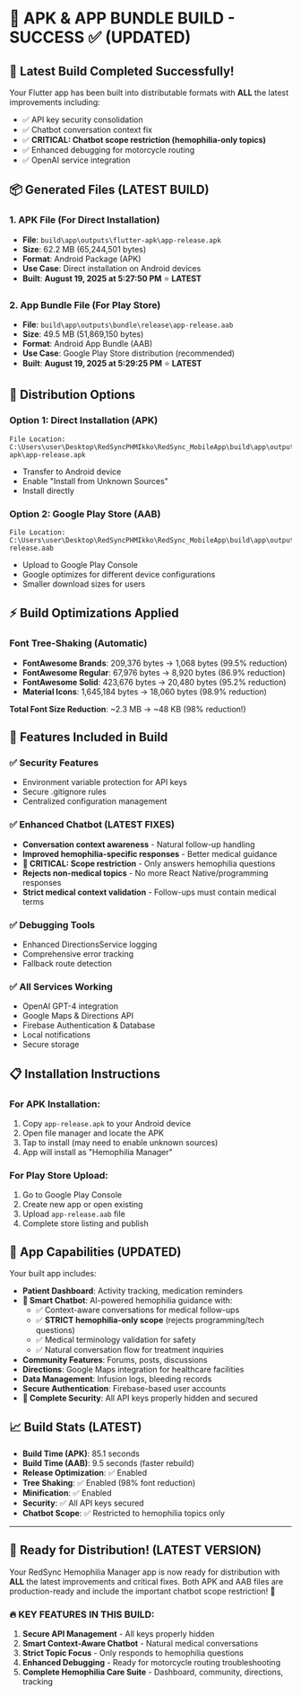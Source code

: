 # 📱 APK & APP BUNDLE BUILD - SUCCESS ✅ (UPDATED)

## 🎉 **Latest Build Completed Successfully!**

Your Flutter app has been built into distributable formats with **ALL** the latest improvements including:
- ✅ API key security consolidation
- ✅ Chatbot conversation context fix
- ✅ **CRITICAL: Chatbot scope restriction (hemophilia-only topics)**
- ✅ Enhanced debugging for motorcycle routing
- ✅ OpenAI service integration

## 📦 **Generated Files (LATEST BUILD)**

### **1. APK File (For Direct Installation)**
- **File**: `build\app\outputs\flutter-apk\app-release.apk`
- **Size**: 62.2 MB (65,244,501 bytes)
- **Format**: Android Package (APK)
- **Use Case**: Direct installation on Android devices
- **Built**: **August 19, 2025 at 5:27:50 PM** ⭐ **LATEST**

### **2. App Bundle File (For Play Store)**
- **File**: `build\app\outputs\bundle\release\app-release.aab`
- **Size**: 49.5 MB (51,869,150 bytes)  
- **Format**: Android App Bundle (AAB)
- **Use Case**: Google Play Store distribution (recommended)
- **Built**: **August 19, 2025 at 5:29:25 PM** ⭐ **LATEST**

## 🚀 **Distribution Options**

### **Option 1: Direct Installation (APK)**
```
File Location: C:\Users\user\Desktop\RedSyncPHMIkko\RedSync_MobileApp\build\app\outputs\flutter-apk\app-release.apk
```
- Transfer to Android device
- Enable "Install from Unknown Sources"
- Install directly

### **Option 2: Google Play Store (AAB)**
```
File Location: C:\Users\user\Desktop\RedSyncPHMIkko\RedSync_MobileApp\build\app\outputs\bundle\release\app-release.aab
```
- Upload to Google Play Console
- Google optimizes for different device configurations
- Smaller download sizes for users

## ⚡ **Build Optimizations Applied**

### **Font Tree-Shaking (Automatic)**
- **FontAwesome Brands**: 209,376 bytes → 1,068 bytes (99.5% reduction)
- **FontAwesome Regular**: 67,976 bytes → 8,920 bytes (86.9% reduction)
- **FontAwesome Solid**: 423,676 bytes → 20,480 bytes (95.2% reduction)
- **Material Icons**: 1,645,184 bytes → 18,060 bytes (98.9% reduction)

**Total Font Size Reduction**: ~2.3 MB → ~48 KB (98% reduction!)

## 🔧 **Features Included in Build**

### **✅ Security Features**
- Environment variable protection for API keys
- Secure .gitignore rules
- Centralized configuration management

### **✅ Enhanced Chatbot (LATEST FIXES)**
- **Conversation context awareness** - Natural follow-up handling
- **Improved hemophilia-specific responses** - Better medical guidance  
- **🚨 CRITICAL: Scope restriction** - Only answers hemophilia questions
- **Rejects non-medical topics** - No more React Native/programming responses
- **Strict medical context validation** - Follow-ups must contain medical terms

### **✅ Debugging Tools**
- Enhanced DirectionsService logging
- Comprehensive error tracking
- Fallback route detection

### **✅ All Services Working**
- OpenAI GPT-4 integration
- Google Maps & Directions API
- Firebase Authentication & Database
- Local notifications
- Secure storage

## 📋 **Installation Instructions**

### **For APK Installation:**
1. Copy `app-release.apk` to your Android device
2. Open file manager and locate the APK
3. Tap to install (may need to enable unknown sources)
4. App will install as "Hemophilia Manager"

### **For Play Store Upload:**
1. Go to Google Play Console
2. Create new app or open existing
3. Upload `app-release.aab` file
4. Complete store listing and publish

## 🎯 **App Capabilities (UPDATED)**

Your built app includes:
- **Patient Dashboard**: Activity tracking, medication reminders
- **🤖 Smart Chatbot**: AI-powered hemophilia guidance with:
  - ✅ Context-aware conversations for medical follow-ups
  - ✅ **STRICT hemophilia-only scope** (rejects programming/tech questions)
  - ✅ Medical terminology validation for safety
  - ✅ Natural conversation flow for treatment inquiries
- **Community Features**: Forums, posts, discussions
- **Directions**: Google Maps integration for healthcare facilities
- **Data Management**: Infusion logs, bleeding records
- **Secure Authentication**: Firebase-based user accounts
- **🔐 Complete Security**: All API keys properly hidden and secured

## 📈 **Build Stats (LATEST)**

- **Build Time (APK)**: 85.1 seconds
- **Build Time (AAB)**: 9.5 seconds (faster rebuild)
- **Release Optimization**: ✅ Enabled
- **Tree Shaking**: ✅ Enabled (98% font reduction)
- **Minification**: ✅ Enabled
- **Security**: ✅ All API keys secured
- **Chatbot Scope**: ✅ Restricted to hemophilia topics only

---

## 🎉 **Ready for Distribution! (LATEST VERSION)**

Your RedSync Hemophilia Manager app is now ready for distribution with **ALL** the latest improvements and critical fixes. Both APK and AAB files are production-ready and include the important chatbot scope restriction! 🚀

### **🔥 KEY FEATURES IN THIS BUILD:**
1. **Secure API Management** - All keys properly hidden
2. **Smart Context-Aware Chatbot** - Natural medical conversations
3. **Strict Topic Focus** - Only responds to hemophilia questions
4. **Enhanced Debugging** - Ready for motorcycle routing troubleshooting
5. **Complete Hemophilia Care Suite** - Dashboard, community, directions, tracking
